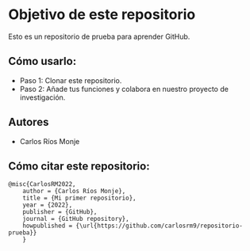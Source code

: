 # Objetivo de este repositorio
Esto es un repositorio de prueba para aprender GitHub.

## Cómo usarlo:

- Paso 1: Clonar este repositorio.
- Paso 2: Añade tus funciones y colabora en nuestro proyecto de investigación.

## Autores
- Carlos Ríos Monje


## Cómo citar este repositorio:

	@misc{CarlosRM2022,
  		author = {Carlos Ríos Monje},
  		title = {Mi primer repositorio},
  		year = {2022},
  		publisher = {GitHub},
  		journal = {GitHub repository},
  		howpublished = {\url{https://github.com/carlosrm9/repositorio-prueba}}
		}
